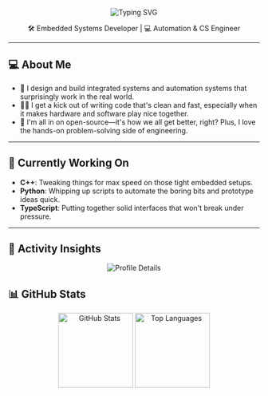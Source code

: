 <p align="center">
  <div align="center">
    <img src="https://readme-typing-svg.demolab.com?font=Fira+Code&size=28&color=FFFFFF&background=000000&center=true&vCenter=true&width=1000&lines=R8bert;Automation+%26+Computer+Science+Engineer" alt="Typing SVG" />
  </div>
</p>

<p align="center">
  🛠 Embedded Systems Developer | 💻 Automation & CS Engineer
</p>

---

## 💻 About Me

- 🔌 I design and build integrated systems and automation systems that surprisingly work in the real world.
- 🧑‍💻 I get a kick out of writing code that's clean and fast, especially when it makes hardware and software play nice together.
- 🌟 I'm all in on open-source—it's how we all get better, right? Plus, I love the hands-on problem-solving side of engineering.

---

## 🌱 Currently Working On

- **C++**: Tweaking things for max speed on those tight embedded setups.  
- **Python**: Whipping up scripts to automate the boring bits and prototype ideas quick.  
- **TypeScript**: Putting together solid interfaces that won't break under pressure.
---

## 🚀 Activity Insights 

<p align="center">
  <img src="https://github-profile-summary-cards.vercel.app/api/cards/profile-details?username=R8bert&theme=vue" alt="Profile Details"/>
</p>

## 📊 GitHub Stats

<p align="center">
  <img height="150em" src="https://github-readme-stats.vercel.app/api?username=R8bert&show_icons=true&theme=tokyonight&hide_border=true" alt="GitHub Stats"/>
  <img height="150em" src="https://github-readme-stats.vercel.app/api/top-langs/?username=R8bert&layout=compact&theme=tokyonight&hide_border=true&langs_count=6" alt="Top Languages"/>
</p>
